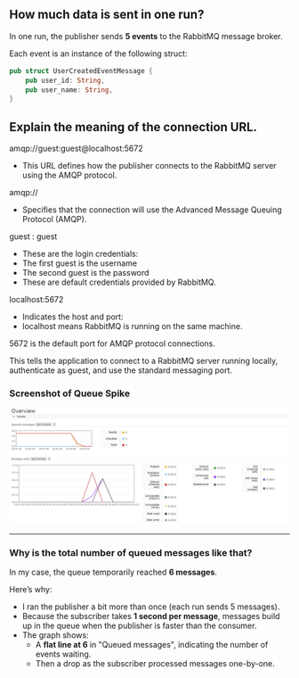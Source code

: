 ## How much data is sent in one run?

In one run, the publisher sends **5 events** to the RabbitMQ message broker.

Each event is an instance of the following struct:

```rust
pub struct UserCreatedEventMessage {
    pub user_id: String,
    pub user_name: String,
}
```

## Explain the meaning of the connection URL.
amqp://guest:guest@localhost:5672

- This URL defines how the publisher connects to the RabbitMQ server using the AMQP protocol.

amqp://
- Specifies that the connection will use the Advanced Message Queuing Protocol (AMQP).

guest : guest
- These are the login credentials:
- The first guest is the username
- The second guest is the password
- These are default credentials provided by RabbitMQ.

localhost:5672
- Indicates the host and port:
- localhost means RabbitMQ is running on the same machine.

5672 is the default port for AMQP protocol connections.

This tells the application to connect to a RabbitMQ server running locally, authenticate as guest, and use the standard messaging port.

### Screenshot of Queue Spike

![RabbitMQ Queue Spike](chart.png)

---

### Why is the total number of queued messages like that?

In my case, the queue temporarily reached **6 messages**.

Here’s why:

- I ran the publisher a bit more than once (each run sends 5 messages).
- Because the subscriber takes **1 second per message**, messages build up in the queue when the publisher is faster than the consumer.
- The graph shows:
  - A **flat line at 6** in "Queued messages", indicating the number of events waiting.
  - Then a drop as the subscriber processed messages one-by-one.